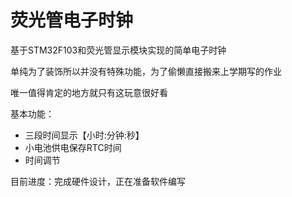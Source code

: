 # 荧光管电子时钟

基于STM32F103和荧光管显示模块实现的简单电子时钟

单纯为了装饰所以并没有特殊功能，为了偷懒直接搬来上学期写的作业

唯一值得肯定的地方就只有这玩意很好看

基本功能：

* 三段时间显示【小时:分钟:秒】
* 小电池供电保存RTC时间
* 时间调节

目前进度：完成硬件设计，正在准备软件编写